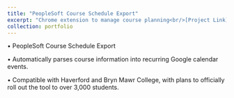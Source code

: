 ```yaml
---
title: "PeopleSoft Course Schedule Export"
excerpt: "Chrome extension to manage course planning<br/>[Project Link]("https://chrome.google.com/webstore/detail/peoplesoft-course-schedul/oikoejjokalkhgedbkjbfcjdpgemdlnb")<br/>Status: Completed<br/><img src='https://lh3.googleusercontent.com/4_JKaoT_y1pj47keu5-2_gzb2fHyki4bf9Bwk41CheEzKNWy44bQYSKXlRG9ZR3kT2a7-jyLJ-0=w640-h400-e365-rj-sc0x00ffffff' width="50%" height="50%">"
collection: portfolio
---
```


• PeopleSoft Course Schedule Export

• Automatically parses course information into recurring Google calendar events.

• Compatible with Haverford and Bryn Mawr College, with plans to officially roll out the tool to over 3,000 students.
